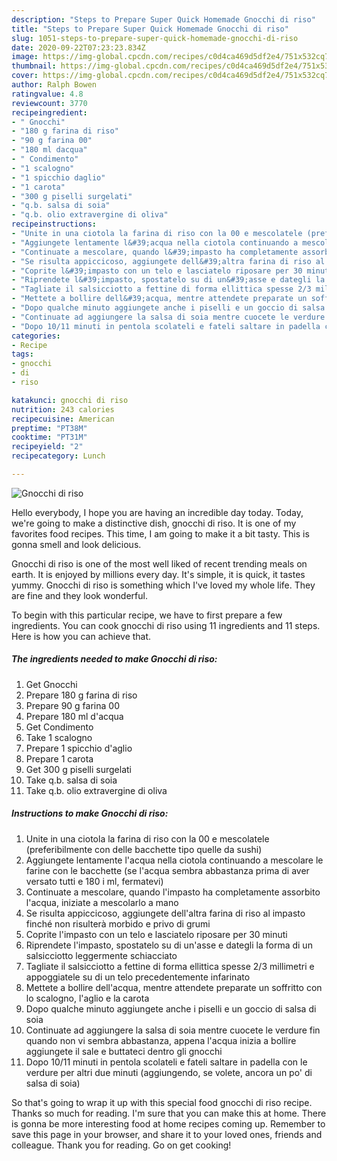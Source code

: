 ```yaml
---
description: "Steps to Prepare Super Quick Homemade Gnocchi di riso"
title: "Steps to Prepare Super Quick Homemade Gnocchi di riso"
slug: 1051-steps-to-prepare-super-quick-homemade-gnocchi-di-riso
date: 2020-09-22T07:23:23.834Z
image: https://img-global.cpcdn.com/recipes/c0d4ca469d5df2e4/751x532cq70/gnocchi-di-riso-recipe-main-photo.jpg
thumbnail: https://img-global.cpcdn.com/recipes/c0d4ca469d5df2e4/751x532cq70/gnocchi-di-riso-recipe-main-photo.jpg
cover: https://img-global.cpcdn.com/recipes/c0d4ca469d5df2e4/751x532cq70/gnocchi-di-riso-recipe-main-photo.jpg
author: Ralph Bowen
ratingvalue: 4.8
reviewcount: 3770
recipeingredient:
- " Gnocchi"
- "180 g farina di riso"
- "90 g farina 00"
- "180 ml dacqua"
- " Condimento"
- "1 scalogno"
- "1 spicchio daglio"
- "1 carota"
- "300 g piselli surgelati"
- "q.b. salsa di soia"
- "q.b. olio extravergine di oliva"
recipeinstructions:
- "Unite in una ciotola la farina di riso con la 00 e mescolatele (preferibilmente con delle bacchette tipo quelle da sushi)"
- "Aggiungete lentamente l&#39;acqua nella ciotola continuando a mescolare le farine con le bacchette (se l&#39;acqua sembra abbastanza prima di aver versato tutti e 180 i ml, fermatevi)"
- "Continuate a mescolare, quando l&#39;impasto ha completamente assorbito l&#39;acqua, iniziate a mescolarlo a mano"
- "Se risulta appiccicoso, aggiungete dell&#39;altra farina di riso al impasto finché non risulterà morbido e privo di grumi"
- "Coprite l&#39;impasto con un telo e lasciatelo riposare per 30 minuti"
- "Riprendete l&#39;impasto, spostatelo su di un&#39;asse e dategli la forma di un salsicciotto leggermente schiacciato"
- "Tagliate il salsicciotto a fettine di forma ellittica spesse 2/3 millimetri e appoggiatele su di un telo precedentemente infarinato"
- "Mettete a bollire dell&#39;acqua, mentre attendete preparate un soffritto con lo scalogno, l&#39;aglio e la carota"
- "Dopo qualche minuto aggiungete anche i piselli e un goccio di salsa di soia"
- "Continuate ad aggiungere la salsa di soia mentre cuocete le verdure fin quando non vi sembra abbastanza, appena l&#39;acqua inizia a bollire aggiungete il sale e buttateci dentro gli gnocchi"
- "Dopo 10/11 minuti in pentola scolateli e fateli saltare in padella con le verdure per altri due minuti (aggiungendo, se volete, ancora un po&#39; di salsa di soia)"
categories:
- Recipe
tags:
- gnocchi
- di
- riso

katakunci: gnocchi di riso 
nutrition: 243 calories
recipecuisine: American
preptime: "PT38M"
cooktime: "PT31M"
recipeyield: "2"
recipecategory: Lunch

---
```



![Gnocchi di riso](https://img-global.cpcdn.com/recipes/c0d4ca469d5df2e4/751x532cq70/gnocchi-di-riso-recipe-main-photo.jpg)

Hello everybody, I hope you are having an incredible day today. Today, we're going to make a distinctive dish, gnocchi di riso. It is one of my favorites food recipes. This time, I am going to make it a bit tasty. This is gonna smell and look delicious.



Gnocchi di riso is one of the most well liked of recent trending meals on earth. It is enjoyed by millions every day. It's simple, it is quick, it tastes yummy. Gnocchi di riso is something which I've loved my whole life. They are fine and they look wonderful.


To begin with this particular recipe, we have to first prepare a few ingredients. You can cook gnocchi di riso using 11 ingredients and 11 steps. Here is how you can achieve that.

<!--inarticleads1-->

##### The ingredients needed to make Gnocchi di riso:

1. Get  Gnocchi
1. Prepare 180 g farina di riso
1. Prepare 90 g farina 00
1. Prepare 180 ml d&#39;acqua
1. Get  Condimento
1. Take 1 scalogno
1. Prepare 1 spicchio d&#39;aglio
1. Prepare 1 carota
1. Get 300 g piselli surgelati
1. Take q.b. salsa di soia
1. Take q.b. olio extravergine di oliva




<!--inarticleads2-->

##### Instructions to make Gnocchi di riso:

1. Unite in una ciotola la farina di riso con la 00 e mescolatele (preferibilmente con delle bacchette tipo quelle da sushi)
1. Aggiungete lentamente l&#39;acqua nella ciotola continuando a mescolare le farine con le bacchette (se l&#39;acqua sembra abbastanza prima di aver versato tutti e 180 i ml, fermatevi)
1. Continuate a mescolare, quando l&#39;impasto ha completamente assorbito l&#39;acqua, iniziate a mescolarlo a mano
1. Se risulta appiccicoso, aggiungete dell&#39;altra farina di riso al impasto finché non risulterà morbido e privo di grumi
1. Coprite l&#39;impasto con un telo e lasciatelo riposare per 30 minuti
1. Riprendete l&#39;impasto, spostatelo su di un&#39;asse e dategli la forma di un salsicciotto leggermente schiacciato
1. Tagliate il salsicciotto a fettine di forma ellittica spesse 2/3 millimetri e appoggiatele su di un telo precedentemente infarinato
1. Mettete a bollire dell&#39;acqua, mentre attendete preparate un soffritto con lo scalogno, l&#39;aglio e la carota
1. Dopo qualche minuto aggiungete anche i piselli e un goccio di salsa di soia
1. Continuate ad aggiungere la salsa di soia mentre cuocete le verdure fin quando non vi sembra abbastanza, appena l&#39;acqua inizia a bollire aggiungete il sale e buttateci dentro gli gnocchi
1. Dopo 10/11 minuti in pentola scolateli e fateli saltare in padella con le verdure per altri due minuti (aggiungendo, se volete, ancora un po&#39; di salsa di soia)




So that's going to wrap it up with this special food gnocchi di riso recipe. Thanks so much for reading. I'm sure that you can make this at home. There is gonna be more interesting food at home recipes coming up. Remember to save this page in your browser, and share it to your loved ones, friends and colleague. Thank you for reading. Go on get cooking!
